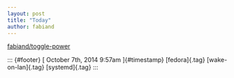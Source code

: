 ```yaml
---
layout: post
title: "Today"
author: fabiand
---
```



[fabiand/toggle-power](%20https://t.umblr.com/redirect?z=https%3A%2F%2Fgithub.com%2Ffabiand%2Ftoggle-power&t=YTk2MzNjZGRlMDdjMjZjMjIxMDcwYWYxNWZkN2M4ZDFlMWE5Y2M2NSw1eVRUNjc2Tg%3D%3D&b=t%3Af-JKqRHWTpWK1DKXwqj3Yg&p=https%3A%2F%2Fdummdida.tumblr.com%2Fpost%2F99389401275%2Ffabiandtoggle-power&m=1)

::: {#footer}
[ October 7th, 2014 9:57am ]{#timestamp} [fedora]{.tag}
[wake-on-lan]{.tag} [systemd]{.tag}
:::
